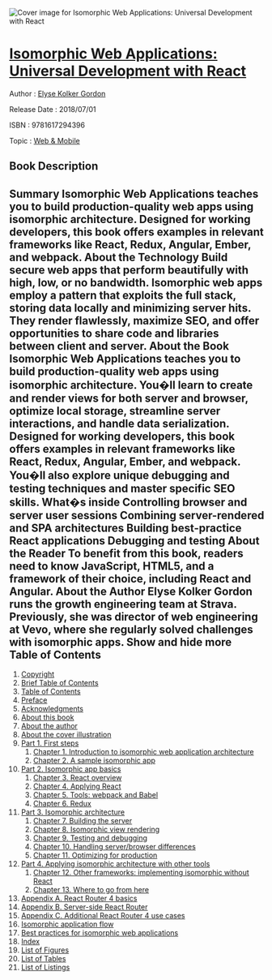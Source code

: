 ![Cover image for Isomorphic Web Applications: Universal Development with React](https://imgdetail.ebookreading.net/cover/cover/web_mobile/EB9781617294396.jpg)

[Isomorphic Web Applications: Universal Development with React](https://ebookreading.net/view/book/Isomorphic+Web+Applications%3A+Universal+Development+with+React-EB9781617294396_1.html "Isomorphic Web Applications: Universal Development with React")
====================================================================================================================

Author : [Elyse Kolker Gordon](https://ebookreading.net/search/author/Elyse+Kolker+Gordon)

Release Date : 2018/07/01

ISBN : 9781617294396

Topic : [Web & Mobile](https://ebookreading.net/search/category/web-mobile)

Book Description
-----------------

 Summary
Isomorphic Web Applications teaches you to build production-quality web apps using isomorphic architecture. Designed for working developers, this book offers examples in relevant frameworks like React, Redux, Angular, Ember, and webpack.
About the Technology
Build secure web apps that perform beautifully with high, low, or no bandwidth. Isomorphic web apps employ a pattern that exploits the full stack, storing data locally and minimizing server hits. They render flawlessly, maximize SEO, and offer opportunities to share code and libraries between client and server.
About the Book
Isomorphic Web Applications teaches you to build production-quality web apps using isomorphic architecture. You�ll learn to create and render views for both server and browser, optimize local storage, streamline server interactions, and handle data serialization. Designed for working developers, this book offers examples in relevant frameworks like React, Redux, Angular, Ember, and webpack. You�ll also explore unique debugging and testing techniques and master specific SEO skills.
What�s inside
Controlling browser and server user sessions
Combining server-rendered and SPA architectures
Building best-practice React applications
Debugging and testing
About the Reader
To benefit from this book, readers need to know JavaScript, HTML5, and a framework of their choice, including React and Angular.
About the Author
Elyse Kolker Gordon runs the growth engineering team at Strava. Previously, she was director of web engineering at Vevo, where she regularly solved challenges with isomorphic apps.
        Show and hide more                
Table of Contents
-----------------

1. [Copyright](https://ebookreading.net/view/book/Isomorphic+Web+Applications%3A+Universal+Development+with+React-EB9781617294396_3.html)
1. [Brief Table of Contents](https://ebookreading.net/view/book/Isomorphic+Web+Applications%3A+Universal+Development+with+React-EB9781617294396_5.html)
1. [Table of Contents](https://ebookreading.net/view/book/Isomorphic+Web+Applications%3A+Universal+Development+with+React-EB9781617294396_6.html)
1. [Preface](https://ebookreading.net/view/book/Isomorphic+Web+Applications%3A+Universal+Development+with+React-EB9781617294396_7.html)
1. [Acknowledgments](https://ebookreading.net/view/book/Isomorphic+Web+Applications%3A+Universal+Development+with+React-EB9781617294396_8.html)
1. [About this book](https://ebookreading.net/view/book/Isomorphic+Web+Applications%3A+Universal+Development+with+React-EB9781617294396_9.html)
1. [About the author](https://ebookreading.net/view/book/Isomorphic+Web+Applications%3A+Universal+Development+with+React-EB9781617294396_10.html)
1. [About the cover illustration](https://ebookreading.net/view/book/Isomorphic+Web+Applications%3A+Universal+Development+with+React-EB9781617294396_11.html)
1. [Part 1. First steps](https://ebookreading.net/view/book/Isomorphic+Web+Applications%3A+Universal+Development+with+React-EB9781617294396_12.html)
    1. [Chapter 1. Introduction to isomorphic web application architecture](https://ebookreading.net/view/book/Isomorphic+Web+Applications%3A+Universal+Development+with+React-EB9781617294396_13.html)
    1. [Chapter 2. A sample isomorphic app](https://ebookreading.net/view/book/Isomorphic+Web+Applications%3A+Universal+Development+with+React-EB9781617294396_14.html)
1. [Part 2. Isomorphic app basics](https://ebookreading.net/view/book/Isomorphic+Web+Applications%3A+Universal+Development+with+React-EB9781617294396_15.html)
    1. [Chapter 3. React overview](https://ebookreading.net/view/book/Isomorphic+Web+Applications%3A+Universal+Development+with+React-EB9781617294396_16.html)
    1. [Chapter 4. Applying React](https://ebookreading.net/view/book/Isomorphic+Web+Applications%3A+Universal+Development+with+React-EB9781617294396_17.html)
    1. [Chapter 5. Tools: webpack and Babel](https://ebookreading.net/view/book/Isomorphic+Web+Applications%3A+Universal+Development+with+React-EB9781617294396_18.html)
    1. [Chapter 6. Redux](https://ebookreading.net/view/book/Isomorphic+Web+Applications%3A+Universal+Development+with+React-EB9781617294396_19.html)
1. [Part 3. Isomorphic architecture](https://ebookreading.net/view/book/Isomorphic+Web+Applications%3A+Universal+Development+with+React-EB9781617294396_20.html)
    1. [Chapter 7. Building the server](https://ebookreading.net/view/book/Isomorphic+Web+Applications%3A+Universal+Development+with+React-EB9781617294396_21.html)
    1. [Chapter 8. Isomorphic view rendering](https://ebookreading.net/view/book/Isomorphic+Web+Applications%3A+Universal+Development+with+React-EB9781617294396_22.html)
    1. [Chapter 9. Testing and debugging](https://ebookreading.net/view/book/Isomorphic+Web+Applications%3A+Universal+Development+with+React-EB9781617294396_23.html)
    1. [Chapter 10. Handling server/browser differences](https://ebookreading.net/view/book/Isomorphic+Web+Applications%3A+Universal+Development+with+React-EB9781617294396_24.html)
    1. [Chapter 11. Optimizing for production](https://ebookreading.net/view/book/Isomorphic+Web+Applications%3A+Universal+Development+with+React-EB9781617294396_25.html)
1. [Part 4. Applying isomorphic architecture with other tools](https://ebookreading.net/view/book/Isomorphic+Web+Applications%3A+Universal+Development+with+React-EB9781617294396_26.html)
    1. [Chapter 12. Other frameworks: implementing isomorphic without React](https://ebookreading.net/view/book/Isomorphic+Web+Applications%3A+Universal+Development+with+React-EB9781617294396_27.html)
    1. [Chapter 13. Where to go from here](https://ebookreading.net/view/book/Isomorphic+Web+Applications%3A+Universal+Development+with+React-EB9781617294396_28.html)
1. [Appendix A. React Router 4 basics](https://ebookreading.net/view/book/Isomorphic+Web+Applications%3A+Universal+Development+with+React-EB9781617294396_29.html)
1. [Appendix B. Server-side React Router](https://ebookreading.net/view/book/Isomorphic+Web+Applications%3A+Universal+Development+with+React-EB9781617294396_30.html)
1. [Appendix C. Additional React Router 4 use cases](https://ebookreading.net/view/book/Isomorphic+Web+Applications%3A+Universal+Development+with+React-EB9781617294396_31.html)
1. [Isomorphic application flow](https://ebookreading.net/view/book/Isomorphic+Web+Applications%3A+Universal+Development+with+React-EB9781617294396_32.html)
1. [Best practices for isomorphic web applications](https://ebookreading.net/view/book/Isomorphic+Web+Applications%3A+Universal+Development+with+React-EB9781617294396_33.html)
1. [Index](https://ebookreading.net/view/book/Isomorphic+Web+Applications%3A+Universal+Development+with+React-EB9781617294396_34.html)
1. [List of Figures](https://ebookreading.net/view/book/Isomorphic+Web+Applications%3A+Universal+Development+with+React-EB9781617294396_35.html)
1. [List of Tables](https://ebookreading.net/view/book/Isomorphic+Web+Applications%3A+Universal+Development+with+React-EB9781617294396_36.html)
1. [List of Listings](https://ebookreading.net/view/book/Isomorphic+Web+Applications%3A+Universal+Development+with+React-EB9781617294396_37.html)
